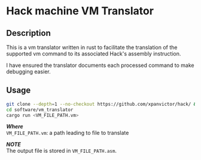 # Hack machine VM Translator

## Description
This is a vm translator written in
rust to facilitate the translation of the
supported vm command to its associated
Hack's assembly instruction. 

I have ensured the translator documents
each processed command to make debugging easier.


## Usage
```bash
git clone --depth=1 --no-checkout https://github.com/xpanvictor/hack/ && cd hack && git sparse-checkout set software/vm_translator && git checkout
cd software/vm_translator
cargo run <VM_FILE_PATH.vm>
```
___Where___ \
`VM_FILE_PATH.vm`: a path leading to file to translate

___NOTE___  
The output file is stored in `VM_FILE_PATH.asm`.


